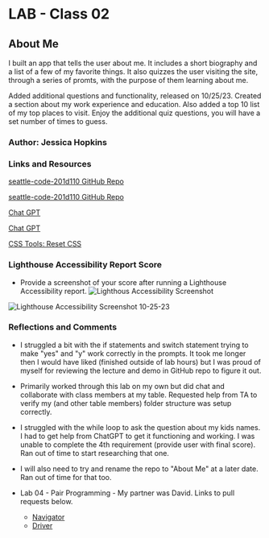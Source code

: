 # LAB - Class 02

## About Me

I built an app that tells the user about me.  It includes a short biography and a list of a few of my favorite things.  It also quizzes the user visiting the site, through a series of promts, with the purpose of them learning about me.

Added additional questions and functionality, released on 10/25/23.  Created a section about my work experience and education.  Also added a top 10 list of my top places to visit.  Enjoy the additional quiz questions, you will have a set number of times to guess.

### Author: Jessica Hopkins

### Links and Resources

[seattle-code-201d110 GitHub Repo](https://github.com/codefellows/seattle-code-201d110/tree/main/class-02)

[seattle-code-201d110 GitHub Repo](https://github.com/codefellows/seattle-code-201d110/tree/main/class-03)

[Chat GPT](https://chat.openai.com/share/683b6351-cafa-4596-8b3c-1cad8ec56da9)

[Chat GPT](https://chat.openai.com/share/8fd4cea0-6d8e-4aa2-842d-95df73ec006b)

[CSS Tools: Reset CSS](https://meyerweb.com/eric/tools/css/reset/)

### Lighthouse Accessibility Report Score

* Provide a screenshot of your score after running a Lighthouse Accessibility report.
![Lighthous Accessibility Screenshot](/Lighthous%20Accessibility%20class02%202023-10-24.jpg)

![Lighthouse Accessibility Screenshot 10-25-23](/Lighthouse%202023-10-25_20-12-53.jpg)

### Reflections and Comments

* I struggled a bit with the if statements and switch statement trying to make "yes" and "y" work correctly in the prompts.  It took me longer then I would have liked (finished outside of lab hours) but I was proud of myself for reviewing the lecture and demo in GitHub repo to figure it out.
* Primarily worked through this lab on my own but did chat and collaborate with class members at my table.  Requested help from TA to verify my (and other table members) folder structure was setup correctly.

* I struggled with the while loop to ask the question about my kids names.  I had to get help from ChatGPT to get it functioning and working.  I was unable to complete the 4th requirement (provide user with final score).  Ran out of time to start researching that one.

* I will also need to try and rename the repo to "About Me" at a later date.  Ran out of time for that too.

* Lab 04 - Pair Programming - My partner was David.  Links to pull requests below.  
  * [Navigator](https://github.com/jessicahopkins/class-02/pull/1)
  * [Driver](https://github.com/TheSecurityLead/Class-201/pull/1)
